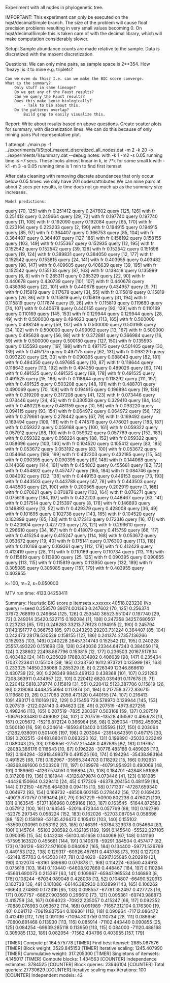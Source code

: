 Experiment with all nodes in phylogenetic tree.

IMPORTANT: This experiment can only be executed on the hqst/decimalSimple branch. The size of the 
problem will cause float precision problems resulting in very small values becoming 0. On hqst/decimalSimple
this is taken care of with the decimal library, which will make computation considerably slower.

Setup:
    Sample abundance counts are made relative to the sample.
    Data is discretized with the maxent discretization.


Questions:
    We can only mine pairs, as sample space is 2**354.
        How 'heavy' is it to mine e.g. triplets?

    Can we even do this? I.e. can we make the BIC score converge.
    What is the summary?        
        Only stuff in same lineage?
        Do we get any of the Faust results?
        Can we query the Faust results?
        Does this make sense biologically? 
            - Talk to bio about this.
        Do the patterns overlap?
            Build grap to easily visualize this.


Report:
    Write about results based on above questions.
    Create scatter plots for summary, with discretization lines. We can do this because of only mining pairs
        Put representative plot.


1 attempt:
./main.py -f ../experiments/1/Stool_maxent_discretized_all_nodes.dat -m 2 -k 20 -o ../experiments/1/summary.dat --debug
notes:
    with -k 1 -m2 -s 0.05 running time is ~7 secs. These looks almost linear in k, ie 7*k for some small k
    with -k1 -m 3 -s 0.05 running time is 1 min to find first itemset

After data cleaning with removing discrete abundances that only occur below 0.05 times:
    we only have 201 nodes/attributes
    We can mine pairs at about 2 secs per results, ie time does not go much up as the
    summary size increases.


    Model predictions:
query [70, 125] with fr 0.251412 query 0.247602
query [125, 126] with fr 0.251412 query 0.249664
query [29, 72] with fr 0.197740 query 0.197740
query [11, 108] with fr 0.192090 query 0.192084
query [65, 170] with fr 0.223164 query 0.223233
query [2, 190] with fr 0.194915 query 0.194915
query [85, 97] with fr 0.364407 query 0.366753
query [85, 104] with fr 0.364407 query 0.364407
query [127, 186] with fr 0.158192 query 0.158155
query [103, 149] with fr 0.155367 query 0.152935
query [12, 195] with fr 0.152542 query 0.152542
query [39, 128] with fr 0.152542 query 0.151698
query [19, 124] with fr 0.389831 query 0.384050
query [12, 177] with fr 0.152542 query 0.153815
query [24, 141] with fr 0.403955 query 0.403482
query [98, 147] with fr 0.409605 query 0.406639
query [39, 195] with fr 0.152542 query 0.155108
query [87, 163] with fr 0.138418 query 0.135999
query [6, 8] with fr 0.285311 query 0.285329
query [22, 90] with fr 0.440678 query 0.430739
query [101, 107] with fr 0.440678 query 0.438368
query [22, 101] with fr 0.440678 query 0.434957
query [9, 71] with fr 0.115819 query 0.117678
query [31, 55] with fr 0.115819 query 0.115819
query [26, 86] with fr 0.115819 query 0.115819
query [31, 194] with fr 0.115819 query 0.117874
query [9, 26] with fr 0.115819 query 0.119680
query [74, 107] with fr 0.440678 query 0.440155
query [92, 129] with fr 0.110169 query 0.110169
query [145, 153] with fr 0.129944 query 0.129944
query [28, 49] with fr 0.500000 query 0.494623
query [113, 165] with fr 0.500000 query 0.498246
query [59, 137] with fr 0.500000 query 0.503168
query [34, 102] with fr 0.500000 query 0.499092
query [13, 167] with fr 0.500000 query 0.495628
query [56, 98] with fr 0.372881 query 0.366984
query [16, 59] with fr 0.500000 query 0.500180
query [127, 150] with fr 0.135593 query 0.135593
query [197, 198] with fr 0.497175 query 0.501405
query [30, 139] with fr 0.497175 query 0.497175
query [62, 131] with fr 0.093220 query 0.093220
query [25, 33] with fr 0.090395 query 0.088043
query [82, 181] with fr 0.494350 query 0.497685
query [10, 87] with fr 0.118644 query 0.118643
query [113, 192] with fr 0.494350 query 0.489026
query [60, 174] with fr 0.491525 query 0.491525
query [68, 178] with fr 0.491525 query 0.491525
query [15, 166] with fr 0.118644 query 0.118292
query [111, 197] with fr 0.491525 query 0.503208
query [48, 191] with fr 0.488701 query 0.490069
query [70, 108] with fr 0.194915 query 0.196894
query [19, 136] with fr 0.319209 query 0.317208
query [41, 123] with fr 0.073446 query 0.073446
query [24, 45] with fr 0.330508 query 0.329410
query [84, 144] with fr 0.480226 query 0.481159
query [10, 58] with fr 0.093220 query 0.094115
query [93, 154] with fr 0.064972 query 0.064972
query [56, 172] with fr 0.279661 query 0.278442
query [67, 79] with fr 0.169492 query 0.169494
query [109, 181] with fr 0.474576 query 0.476021
query [183, 187] with fr 0.059322 query 0.059168
query [100, 161] with fr 0.059322 query 0.057912
query [88, 110] with fr 0.059322 query 0.057769
query [152, 183] with fr 0.059322 query 0.058224
query [88, 152] with fr 0.059322 query 0.058696
query [103, 140] with fr 0.104520 query 0.105412
query [83, 185] with fr 0.053672 query 0.053192
query [83, 100] with fr 0.053672 query 0.054664
query [189, 199] with fr 0.432203 query 0.432185
query [15, 54] with fr 0.090395 query 0.090395
query [67, 148] with fr 0.144068 query 0.144068
query [144, 191] with fr 0.454802 query 0.455681
query [82, 173] with fr 0.454802 query 0.457477
query [165, 184] with fr 0.084746 query 0.084092
query [122, 138] with fr 0.449153 query 0.449153
query [73, 193] with fr 0.443503 query 0.443788
query [47, 78] with fr 0.443503 query 0.443503
query [21, 190] with fr 0.200565 query 0.202919
query [1, 168] with fr 0.070621 query 0.070878
query [103, 164] with fr 0.076271 query 0.075618
query [184, 197] with fr 0.432203 query 0.448467
query [63, 141] with fr 0.217514 query 0.215397
query [8, 176] with fr 0.146893 query 0.146893
query [13, 52] with fr 0.429379 query 0.428008
query [36, 49] with fr 0.101695 query 0.102738
query [143, 165] with fr 0.104520 query 0.102899
query [65, 133] with fr 0.172316 query 0.172316
query [16, 171] with fr 0.420904 query 0.427723
query [73, 121] with fr 0.296610 query 0.296610
query [34, 167] with fr 0.418079 query 0.415759
query [66, 117] with fr 0.415254 query 0.415247
query [114, 168] with fr 0.053672 query 0.053672
query [19, 40] with fr 0.175141 query 0.176300
query [113, 118] with fr 0.110169 query 0.109361
query [112, 179] with fr 0.412429 query 0.412419
query [28, 111] with fr 0.110169 query 0.110734
query [113, 116] with fr 0.115819 query 0.113930
query [25, 125] with fr 0.090395 query 0.090855
query [113, 115] with fr 0.115819 query 0.113950
query [132, 189] with fr 0.305085 query 0.305085
query [157, 179] with fr 0.403955 query 0.403955

k=100, m=2, s=0.050000

MTV run time:  4133.04253411

Summary: 
Heuristic    BIC score   p       Itemsets
x.xxxxxx     40518.023230    (No query)      I+seed
0.258570     39074.001363    0.247602    [70, 125]
0.256374     37672.768919    0.249664    [125, 126]
0.253540     36523.551047    0.197740    [29, 72]
0.249014     35420.522715    0.192084    [11, 108]
0.247358     34257.680567    0.223233    [65, 170]
0.246283     33213.776123    0.194915    [2, 190]
0.245794     31143.191777    0.366753    [85, 97]
0.243293     29203.731224    0.364407    [85, 104]
0.242473     28179.520529    0.158155    [127, 186]
0.241374     27357.136266    0.152935    [103, 149]
0.240228     26457.314743    0.152542    [12, 195]
0.240228     25557.493220    0.151698    [39, 128]
0.240036     23344.647343    0.384050    [19, 124]
0.238602     22498.867796    0.153815    [12, 177]
0.236503     20167.517834    0.403482    [24, 141]
0.235029     17880.834902    0.406639    [98, 147]
0.235404     17037.223841    0.155108    [39, 195]
0.233750     16112.973721    0.135999    [87, 163]
0.233325     14850.238088    0.285329    [6, 8]
0.226349     12346.868610    0.430739    [22, 90]
0.226349     9843.499133     0.438368    [101, 107]
0.221283     7208.363911     0.434957    [22, 101]
0.220412     6820.039491     0.117678    [9, 71]
0.220412     5818.379774     0.115819    [31, 55]
0.220412     5123.387706     0.115819    [26, 86]
0.219084     4448.255094     0.117874    [31, 194]
0.217758     3772.836715     0.119680    [9, 26]
0.217083     2059.473120     0.440155    [74, 107]
0.216413     1091.493171     0.110169    [92, 129]
0.215456     729.578970      0.129944    [145, 153]
0.207519     -2122.024143    0.494623    [28, 49]
0.207519     -4973.627255    0.498246    [113, 165]
0.207519     -7825.230367    0.503168    [59, 137]
0.207519     -10676.833480   0.499092    [34, 102]
0.207519     -13528.436592   0.495628    [13, 167]
0.205672     -15219.872124   0.366984    [56, 98]
0.205034     -17962.456052   0.500180    [16, 59]
0.204614     -18593.613403   0.135593    [127, 150]
0.203064     -21282.938091   0.501405    [197, 198]
0.203064     -23914.643591   0.497175    [30, 139]
0.202515     -24481.880411   0.093220    [62, 131]
0.199890     -25033.023249   0.088043    [25, 33]
0.198656     -27517.215448   0.497685    [82, 181]
0.197651     -28083.386176   0.118643    [10, 87]
0.196228     -30776.483188   0.489026    [113, 192]
0.194294     -32918.499379   0.491525    [60, 174]
0.194294     -35438.983164   0.491525    [68, 178]
0.192967     -35995.344703   0.118292    [15, 166]
0.192951     -38268.891606   0.503208    [111, 197]
0.189978     -40791.954931   0.490069    [48, 191]
0.189960     -41267.574051   0.196894    [70, 108]
0.184701     -42848.591089   0.317208    [19, 136]
0.181944     -43126.879874   0.073446    [41, 123]
0.181085     -44426.150664   0.329410    [24, 45]
0.177306     -46378.204154   0.481159    [84, 144]
0.172150     -46756.464839   0.094115    [10, 58]
0.171337     -47287.659340   0.064972    [93, 154]
0.169732     -48508.602165   0.278442    [56, 172]
0.169425     -49019.870757   0.169494    [67, 79]
0.167229     -50900.802236   0.476021    [109, 181]
0.163545     -51371.186968   0.059168    [183, 187]
0.163545     -51644.872583   0.057912    [100, 161]
0.163545     -52016.472344   0.057769    [88, 110]
0.162786     -52375.297345   0.058224    [152, 183]
0.162026     -52703.087054   0.058696    [88, 152]
0.158198     -53135.426473   0.105412    [103, 140]
0.155102     -53509.030961   0.053192    [83, 185]
0.146391     -53784.329378   0.054664    [83, 100]
0.145764     -55103.208592   0.432185    [189, 199]
0.145540     -55522.027105   0.090395    [15, 54]
0.142248     -56100.451658   0.144068    [67, 148]
0.141160     -57595.163520   0.455681    [144, 191]
0.140678     -59291.384504   0.457477    [82, 173]
0.136126     -58272.971606   0.084092    [165, 184]
0.134400     -59771.526769   0.449153    [122, 138]
0.129317     -60926.457611   0.443788    [73, 193]
0.127203     -62148.157703   0.443503    [47, 78]
0.124020     -62917.165085   0.202919    [21, 190]
0.122074     -63161.589680   0.070878    [1, 168]
0.114224     -63560.434913   0.075618    [103, 164]
0.110440     -64608.927869   0.448467    [184, 197]
0.110284     -65661.690073   0.215397    [63, 141]
0.109967     -65947.965534   0.146893    [8, 176]
0.108244     -67034.089048   0.428008    [13, 52]
0.104807     -66490.520913   0.102738    [36, 49]
0.101086     -66146.382930   0.102899    [143, 165]
0.100262     -66643.274880   0.172316    [65, 133]
0.098557     -67781.352497   0.427723    [16, 171]
0.097757     -68627.903569   0.296610    [73, 121]
0.095361     -69743.988873   0.415759    [34, 167]
0.094023     -70922.235057   0.415247    [66, 117]
0.092252     -70889.076993   0.053672    [114, 168]
0.091989     -71657.312104   0.176300    [19, 40]
0.091712     -70619.837564   0.109361    [113, 118]
0.090964     -71712.086472   0.412419    [112, 179]
0.091136     -71094.303759   0.110734    [28, 111]
0.086656     -70800.891468   0.113930    [113, 116]
0.085914     -71102.443440   0.090855    [25, 125]
0.084254     -69939.285118   0.113950    [113, 115]
0.084000     -71120.488168   0.305085    [132, 189]
0.082054     -71562.434786   0.403955    [157, 179]

[TIMER] Compute p: 164.575778
[TIMER] Find best itemset: 2885.087576
[TIMER] Block weight: 3529.845153
[TIMER] Iterative scaling: 1245.407990
[TIMER] Cummulative weight: 317.205300
[TIMER] Singletons of itemsets: 4.145017
[TIMER] Compute blocks: 1.434563
[COUNTER] Independence estimates: 3784525
[COUNTER] Block queries: 23946104
[COUNTER] Total queries: 27730629
[COUNTER] Iterative scaling max iterations: 100
[COUNTER] Independent models: 42